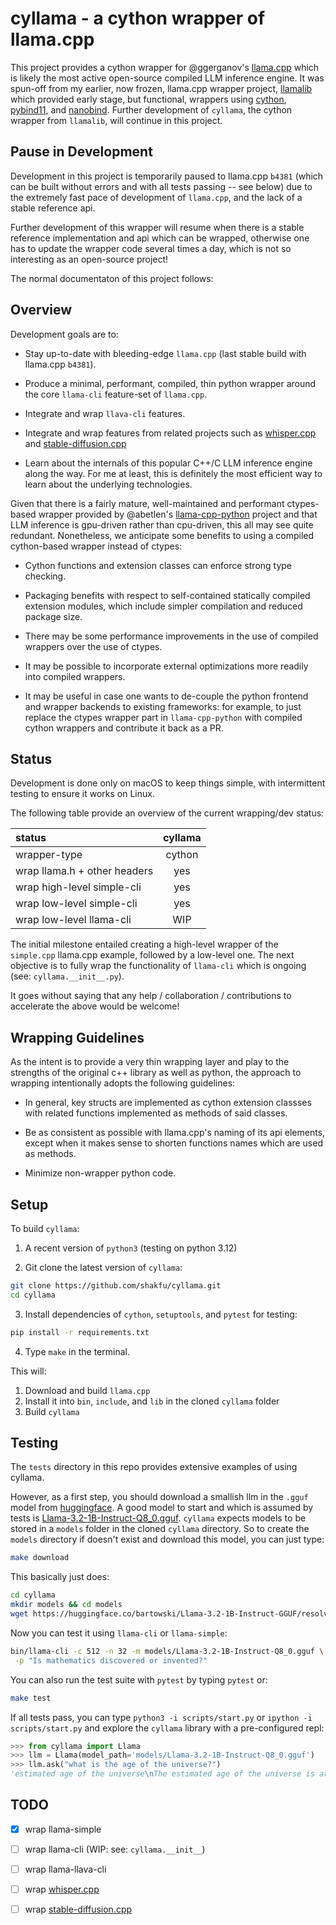 # cyllama - a cython wrapper of llama.cpp

This project provides a cython wrapper for @ggerganov's [llama.cpp](https://github.com/ggerganov/llama.cpp) which is likely the most active open-source compiled LLM inference engine. It was spun-off from my earlier, now frozen, llama.cpp wrapper project, [llamalib](https://github.com/shakfu/llamalib)  which provided early stage, but functional, wrappers using [cython](https://github.com/cython/cython), [pybind11](https://github.com/pybind/pybind11), and [nanobind](https://github.com/wjakob/nanobind). Further development of `cyllama`, the cython wrapper from `llamalib`, will continue in this project.

## Pause in Development

Development in this project is temporarily paused to llama.cpp `b4381` (which can be built without errors and with all tests passing -- see below) due to the extremely fast pace of development of `llama.cpp`, and the lack of a stable reference api.

Further development of this wrapper will resume when there is a stable reference implementation and api which can be wrapped, otherwise one has to update the wrapper code several times a day, which is not so interesting as an open-source project!

The normal documentaton of this project follows:

## Overview

Development goals are to:

- Stay up-to-date with bleeding-edge `llama.cpp` (last stable build with llama.cpp `b4381`).

- Produce a minimal, performant, compiled, thin python wrapper around the core `llama-cli` feature-set of `llama.cpp`.

- Integrate and wrap `llava-cli` features.

- Integrate and wrap features from related projects such as [whisper.cpp](https://github.com/ggerganov/whisper.cpp) and [stable-diffusion.cpp](https://github.com/leejet/stable-diffusion.cpp)

- Learn about the internals of this popular C++/C LLM inference engine along the way. For me at least, this is definitely the most efficient way to learn about the underlying technologies.

Given that there is a fairly mature, well-maintained and performant ctypes-based wrapper provided by @abetlen's [llama-cpp-python](https://github.com/abetlen/llama-cpp-python) project and that LLM inference is gpu-driven rather than cpu-driven, this all may see quite redundant. Nonetheless, we anticipate some benefits to using a compiled cython-based wrapper instead of ctypes:

- Cython functions and extension classes can enforce strong type checking.

- Packaging benefits with respect to self-contained statically compiled extension modules, which include simpler compilation and reduced package size.

- There may be some performance improvements in the use of compiled wrappers over the use of ctypes.

- It may be possible to incorporate external optimizations more readily into compiled wrappers.

- It may be useful in case one wants to de-couple the python frontend and wrapper backends to existing frameworks: for example, to just replace the ctypes wrapper part in `llama-cpp-python` with compiled cython wrappers and contribute it back as a PR.

## Status

Development is done only on macOS to keep things simple, with intermittent testing to ensure it works on Linux. 

The following table provide an overview of the current wrapping/dev status:

| status                       | cyllama       |
| :--------------------------- | :-----------: |
| wrapper-type                 | cython        |
| wrap llama.h + other headers | yes           |
| wrap high-level simple-cli   | yes           |
| wrap low-level simple-cli    | yes           |
| wrap low-level llama-cli     | WIP           |
  
The initial milestone entailed creating a high-level wrapper of the `simple.cpp` llama.cpp example, followed by a low-level one. The next objective is to fully wrap the functionality of `llama-cli` which is ongoing (see: `cyllama.__init__.py`).

It goes without saying that any help / collaboration / contributions to accelerate the above would be welcome!

## Wrapping Guidelines

As the intent is to provide a very thin wrapping layer and play to the strengths of the original c++ library as well as python, the approach to wrapping intentionally adopts the following guidelines:

- In general, key structs are implemented as cython extension classses with related functions implemented as methods of said classes.

- Be as consistent as possible with llama.cpp's naming of its api elements, except when it makes sense to shorten functions names which are used as methods.

- Minimize non-wrapper python code.

## Setup

To build `cyllama`:

1. A recent version of `python3` (testing on python 3.12)

2. Git clone the latest version of `cyllama`:

 ```sh
 git clone https://github.com/shakfu/cyllama.git
 cd cyllama
 ```

3. Install dependencies of `cython`, `setuptools`, and `pytest` for testing:

 ```sh
 pip install -r requirements.txt
 ```

4. Type `make` in the terminal.

This will:

1. Download and build `llama.cpp`
2. Install it into `bin`, `include`, and `lib` in the cloned `cyllama` folder
3. Build `cyllama`

## Testing

The `tests` directory in this repo provides extensive examples of using cyllama.

However, as a first step, you should download a smallish llm in the `.gguf` model from [huggingface](https://huggingface.co/models?search=gguf). A good model to start and which is assumed by tests is [Llama-3.2-1B-Instruct-Q8_0.gguf](https://huggingface.co/bartowski/Llama-3.2-1B-Instruct-GGUF/resolve/main/Llama-3.2-1B-Instruct-Q8_0.gguf). `cyllama` expects models to be stored in a `models` folder in the cloned `cyllama` directory. So to create the `models` directory if doesn't exist and download this model, you can just type:

```sh
make download
```

This basically just does:

```sh
cd cyllama
mkdir models && cd models
wget https://huggingface.co/bartowski/Llama-3.2-1B-Instruct-GGUF/resolve/main/Llama-3.2-1B-Instruct-Q8_0.gguf 
```

Now you can test it using `llama-cli` or `llama-simple`:

```sh
bin/llama-cli -c 512 -n 32 -m models/Llama-3.2-1B-Instruct-Q8_0.gguf \
 -p "Is mathematics discovered or invented?"
```

You can also run the test suite with `pytest` by typing `pytest` or:

```sh
make test
```

If all tests pass, you can type `python3 -i scripts/start.py` or `ipython -i scripts/start.py` and explore the `cyllama` library with a pre-configured repl:

```python
>>> from cyllama import Llama
>>> llm = Llama(model_path='models/Llama-3.2-1B-Instruct-Q8_0.gguf')
>>> llm.ask("what is the age of the universe?")
'estimated age of the universe\nThe estimated age of the universe is around 13.8 billion years'
```


## TODO

- [x] wrap llama-simple

- [ ] wrap llama-cli (WIP: see: `cyllama.__init__`)

- [ ] wrap llama-llava-cli

- [ ] wrap [whisper.cpp](https://github.com/ggerganov/whisper.cpp)

- [ ] wrap [stable-diffusion.cpp](https://github.com/leejet/stable-diffusion.cpp)
